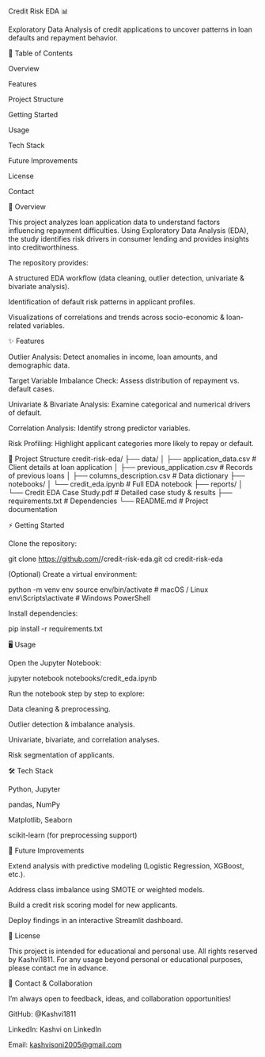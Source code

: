 Credit Risk EDA 📊

Exploratory Data Analysis of credit applications to uncover patterns in loan defaults and repayment behavior.

📑 Table of Contents

Overview

Features

Project Structure

Getting Started

Usage

Tech Stack

Future Improvements

License

Contact

🔎 Overview

This project analyzes loan application data to understand factors influencing repayment difficulties. Using Exploratory Data Analysis (EDA), the study identifies risk drivers in consumer lending and provides insights into creditworthiness.

The repository provides:

A structured EDA workflow (data cleaning, outlier detection, univariate & bivariate analysis).

Identification of default risk patterns in applicant profiles.

Visualizations of correlations and trends across socio-economic & loan-related variables.

✨ Features

Outlier Analysis: Detect anomalies in income, loan amounts, and demographic data.

Target Variable Imbalance Check: Assess distribution of repayment vs. default cases.

Univariate & Bivariate Analysis: Examine categorical and numerical drivers of default.

Correlation Analysis: Identify strong predictor variables.

Risk Profiling: Highlight applicant categories more likely to repay or default.

📂 Project Structure
credit-risk-eda/
├── data/
│   ├── application_data.csv        # Client details at loan application
│   ├── previous_application.csv    # Records of previous loans
│   ├── columns_description.csv     # Data dictionary
├── notebooks/
│   └── credit_eda.ipynb            # Full EDA notebook
├── reports/
│   └── Credit EDA Case Study.pdf   # Detailed case study & results
├── requirements.txt                # Dependencies
└── README.md                       # Project documentation

⚡ Getting Started

Clone the repository:

git clone https://github.com/<your-username>/credit-risk-eda.git
cd credit-risk-eda


(Optional) Create a virtual environment:

python -m venv env
source env/bin/activate       # macOS / Linux
env\Scripts\activate          # Windows PowerShell


Install dependencies:

pip install -r requirements.txt

🖥️ Usage

Open the Jupyter Notebook:

jupyter notebook notebooks/credit_eda.ipynb


Run the notebook step by step to explore:

Data cleaning & preprocessing.

Outlier detection & imbalance analysis.

Univariate, bivariate, and correlation analyses.

Risk segmentation of applicants.

🛠 Tech Stack

Python, Jupyter

pandas, NumPy

Matplotlib, Seaborn

scikit-learn (for preprocessing support)

🚀 Future Improvements

Extend analysis with predictive modeling (Logistic Regression, XGBoost, etc.).

Address class imbalance using SMOTE or weighted models.

Build a credit risk scoring model for new applicants.

Deploy findings in an interactive Streamlit dashboard.

📜 License

This project is intended for educational and personal use. All rights reserved by Kashvi1811.
For any usage beyond personal or educational purposes, please contact me in advance.

🤝 Contact & Collaboration

I’m always open to feedback, ideas, and collaboration opportunities!

GitHub: @Kashvi1811

LinkedIn: Kashvi on LinkedIn

Email: kashvisoni2005@gmail.com
